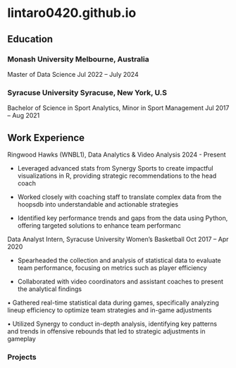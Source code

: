 # lintaro0420.github.io

## Education 
### Monash University Melbourne, Australia

Master of Data Science
Jul 2022 – July 2024

### Syracuse University Syracuse, New York, U.S

Bachelor of Science in Sport Analytics, Minor in Sport Management 
Jul 2017 – Aug 2021

## Work Experience 
Ringwood Hawks (WNBL1), Data Analytics & Video Analysis 2024 - Present

- Leveraged advanced stats from Synergy Sports to create impactful visualizations in R, providing strategic recommendations to the head coach

- Worked closely with coaching staff to translate complex data from the hoopsdb into understandable and actionable strategies

- Identified key performance trends and gaps from the data using Python, offering targeted solutions to enhance team performanc

Data Analyst Intern, Syracuse University Women’s Basketball Oct 2017 – Apr 2020

- Spearheaded the collection and analysis of statistical data to evaluate team performance, focusing on metrics such as player efficiency

- Collaborated with video coordinators and assistant coaches to present the analytical findings

• Gathered real-time statistical data during games, specifically analyzing lineup efficiency to optimize team strategies and in-game adjustments

• Utilized Synergy to conduct in-depth analysis, identifying key patterns and trends in offensive rebounds that led to strategic adjustments in gameplay

### Projects 

